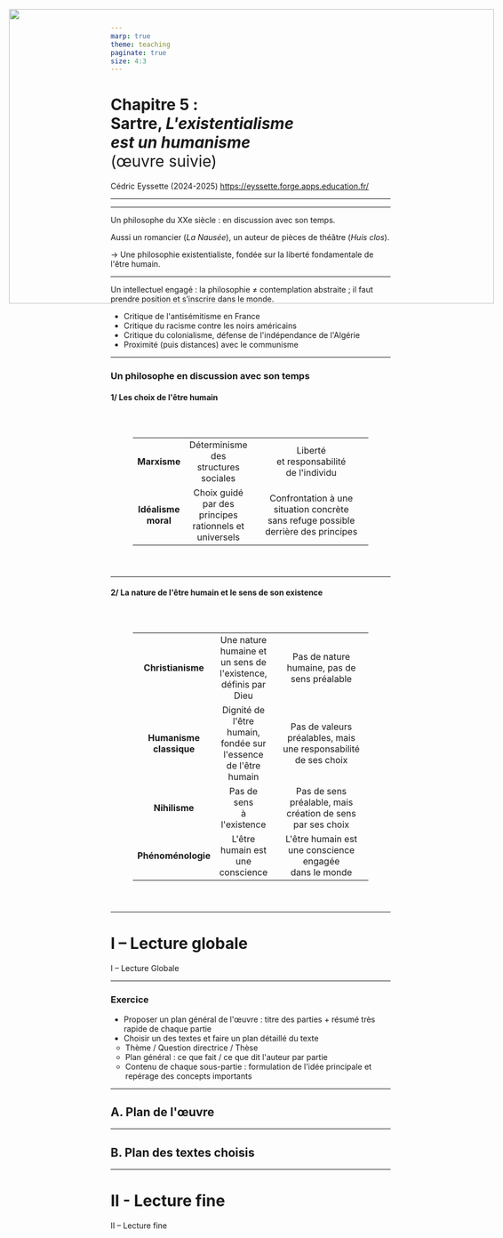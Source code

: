 ```yaml
---
marp: true
theme: teaching
paginate: true
size: 4:3
---
```


<!-- _class: titre -->
<style scoped>
h1 span{font-weight:normal}
</style>
# Chapitre 5 :<br>Sartre, _L'existentialisme <br>est un humanisme_<br><span>(œuvre suivie)</span> <!-- fit -->
Cédric Eyssette (2024-2025)
https://eyssette.forge.apps.education.fr/



---
<!-- _class: i2t0 pp-->

![](https://upload.wikimedia.org/wikipedia/commons/7/77/Flickr_-_Government_Press_Office_%28GPO%29_-_Jean_Paul_Sartre_and_Simone_De_Beauvoir_welcomed_by_Avraham_Shlonsky_and_Leah_Goldberg_%28cropped%29.jpg)

![](https://minio.apps.education.fr/codimd-prod/uploads/upload_4da55489f83a0c3ce81a0d2d4903e907.png)

---
<!-- _class:  -->

Un philosophe du XXe siècle : en discussion avec son temps.

<span data-marpit-fragment="1">Aussi un romancier (_La Nausée_)</span><span data-marpit-fragment="2">, un auteur de pièces de théâtre (_Huis clos_).</span>

<span data-marpit-fragment="3">&rarr;  Une philosophie existentialiste, fondée sur la liberté fondamentale de l'être humain.</span>

---
<!-- _class: fpppppp -->
<style scoped>
ol {list-style-type: disc}
</style>
Un intellectuel engagé : <span data-marpit-fragment="1">la philosophie ≠ contemplation abstraite</span><span data-marpit-fragment="2"> ; il faut prendre position et s’inscrire dans le monde.</span>

1) Critique de l'antisémitisme en France
1) Critique du racisme contre les noirs américains
1) Critique du colonialisme, défense de l'indépendance de l'Algérie
1) Proximité (puis distances) avec le communisme


---
<!-- _class: fmmmm pp -->
<style scoped>
table{margin-top:1.5em}
</style>
### Un philosophe en discussion avec son temps


#### 1/ Les choix de l'être humain

||||
|:-:|:-:|:-:|
|<span data-marpit-fragment="1">**Marxisme**</span>|<span data-marpit-fragment="2">Déterminisme des structures sociales</span>|<span data-marpit-fragment="3">Liberté <br>et responsabilité <br>de l'individu</span>|
|<span data-marpit-fragment="4">**Idéalisme moral**</span>|<span data-marpit-fragment="5">Choix guidé par des principes rationnels et universels</span>|<span data-marpit-fragment="6">Confrontation à une situation concrète <br>sans refuge possible derrière des principes</span>|

---
<!-- _class: fmmmmmmm pp -->
<style scoped>
table{padding:40px}
td:nth-of-type(3){width:300px;padding-left:0.75em}
</style>

#### 2/ La nature de l'être humain et le sens de son existence

||||
|:-:|:-:|:-:|
|<span data-marpit-fragment="1">**Christianisme**</span>|<span data-marpit-fragment="2">Une nature humaine et un sens de l'existence, définis par Dieu</span>|<span data-marpit-fragment="3">Pas de nature humaine, pas de sens préalable</span>|
|<span data-marpit-fragment="4">**Humanisme classique**</span>|<span data-marpit-fragment="5">Dignité de l'être humain, fondée sur l'essence <br>de l'être humain</span>|<span data-marpit-fragment="6">Pas de valeurs préalables, mais une responsabilité <br>de ses choix</span>|
|<span data-marpit-fragment="7">**Nihilisme**</span>|<span data-marpit-fragment="8">Pas de sens <br>à l'existence</span>|<span data-marpit-fragment="9">Pas de sens préalable, mais création de sens <br>par ses choix</span>|
|<span data-marpit-fragment="10">**Phénoménologie**</span>|<span data-marpit-fragment="11">L'être humain est <br>une conscience</span>|<span data-marpit-fragment="12">L'être humain est une conscience engagée <br>dans le monde</span>|

---
<!-- _class: partie -->
<style scoped>
img {position:absolute; top:37px; left:45px; width:873px; height:530px}
</style>
![](https://i.ibb.co/GJg99fg/aigle.jpg)
# I – Lecture globale
I – Lecture Globale


---
<!-- _class: fppp -->
<style scoped>
ol ul {margin-left:-1.5em}
</style>
### Exercice

1) Proposer un plan général de l'œuvre : titre des parties + résumé très rapide de chaque partie
2) Choisir un des textes et faire un plan détaillé du texte
	* Thème / Question directrice / Thèse
	* Plan général : ce que fait / ce que dit l'auteur par partie 
	* Contenu de chaque sous-partie : formulation de l'idée principale et repérage des concepts importants


---
<!-- _class: souspartie -->
## A. Plan de l'œuvre

---
<!-- _class: souspartie fpp -->
## B. Plan des textes choisis

---
<!-- _class: partie -->
<style scoped>
img {position:absolute; top:37px; left:45px; width:873px; height:530px}
</style>
![](https://i.ibb.co/HY9dvbf/souris.jpg)

# II - Lecture fine

II – Lecture fine
